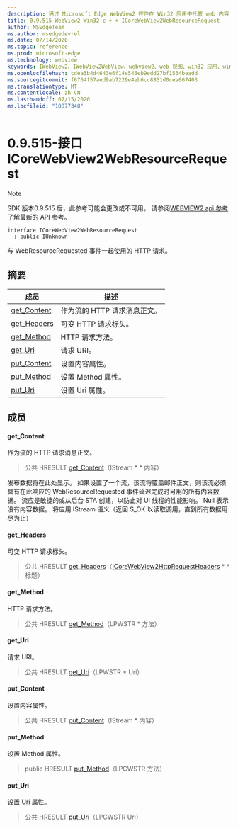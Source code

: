 ```yaml
---
description: 通过 Microsoft Edge WebView2 控件在 Win32 应用中托管 web 内容
title: 0.9.515-WebView2 Win32 c + + ICoreWebView2WebResourceRequest
author: MSEdgeTeam
ms.author: msedgedevrel
ms.date: 07/14/2020
ms.topic: reference
ms.prod: microsoft-edge
ms.technology: webview
keywords: IWebView2、IWebView2WebView、webview2、web 视图、win32 应用、win32、edge、ICoreWebView2、ICoreWebView2Controller、浏览器控件、边缘 html
ms.openlocfilehash: cdea3b4d4643e6f14e546eb9edd27bf1534beadd
ms.sourcegitcommit: f6764f57aed9ab7229e4eb6cc8851d0cea667403
ms.translationtype: MT
ms.contentlocale: zh-CN
ms.lasthandoff: 07/15/2020
ms.locfileid: "10877348"
---
```

# 0.9.515-接口 ICoreWebView2WebResourceRequest 

> [!NOTE]
> SDK 版本0.9.515 后，此参考可能会更改或不可用。 请参阅[WEBVIEW2 api 参考](../../../webview2-api-reference.md)了解最新的 API 参考。

```
interface ICoreWebView2WebResourceRequest
  : public IUnknown
```

与 WebResourceRequested 事件一起使用的 HTTP 请求。

## 摘要

 成员                        | 描述
--------------------------------|---------------------------------------------
[get_Content](#get_content) | 作为流的 HTTP 请求消息正文。
[get_Headers](#get_headers) | 可变 HTTP 请求标头。
[get_Method](#get_method) | HTTP 请求方法。
[get_Uri](#get_uri) | 请求 URI。
[put_Content](#put_content) | 设置内容属性。
[put_Method](#put_method) | 设置 Method 属性。
[put_Uri](#put_uri) | 设置 Uri 属性。

## 成员

#### get_Content 

作为流的 HTTP 请求消息正文。

> 公共 HRESULT [get_Content](#get_content)（IStream * * 内容）

发布数据将在此处显示。 如果设置了一个流，该流将覆盖邮件正文，则该流必须具有在此响应的 WebResourceRequested 事件延迟完成时可用的所有内容数据。 流应是敏捷的或从后台 STA 创建，以防止对 UI 线程的性能影响。 Null 表示没有内容数据。 将应用 IStream 语义（返回 S_OK 以读取调用，直到所有数据用尽为止）

#### get_Headers 

可变 HTTP 请求标头。

> 公共 HRESULT [get_Headers](#get_headers)（[ICoreWebView2HttpRequestHeaders](icorewebview2httprequestheaders.md) * * 标题）

#### get_Method 

HTTP 请求方法。

> 公共 HRESULT [get_Method](#get_method)（LPWSTR * 方法）

#### get_Uri 

请求 URI。

> 公共 HRESULT [get_Uri](#get_uri)（LPWSTR * Uri）

#### put_Content 

设置内容属性。

> 公共 HRESULT [put_Content](#put_content)（IStream * 内容）

#### put_Method 

设置 Method 属性。

> public HRESULT [put_Method](#put_method)（LPCWSTR 方法）

#### put_Uri 

设置 Uri 属性。

> 公共 HRESULT [put_Uri](#put_uri)（LPCWSTR Uri）

